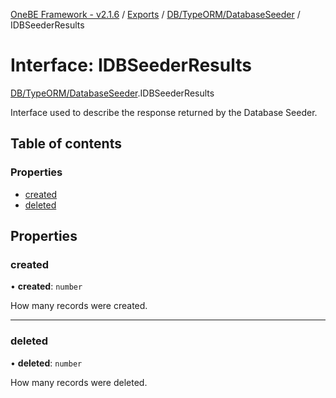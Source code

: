 [OneBE Framework - v2.1.6](../README.md) / [Exports](../modules.md) / [DB/TypeORM/DatabaseSeeder](../modules/DB_TypeORM_DatabaseSeeder.md) / IDBSeederResults

# Interface: IDBSeederResults

[DB/TypeORM/DatabaseSeeder](../modules/DB_TypeORM_DatabaseSeeder.md).IDBSeederResults

Interface used to describe the response returned by the Database Seeder.

## Table of contents

### Properties

- [created](DB_TypeORM_DatabaseSeeder.IDBSeederResults.md#created)
- [deleted](DB_TypeORM_DatabaseSeeder.IDBSeederResults.md#deleted)

## Properties

### created

• **created**: `number`

How many records were created.

___

### deleted

• **deleted**: `number`

How many records were deleted.
